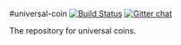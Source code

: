 #universal-coin
[![Build Status](https://travis-ci.org/WBL-BjoernLange/universal-coin.png)](https://travis-ci.org/WBL-BjoernLange/universal-coin) [![Gitter chat](https://badges.gitter.im/WBL-BjoernLange/universal-coin.png)](https://gitter.im/WBL-BjoernLange/universal-coin)


The repository for universal coins.
